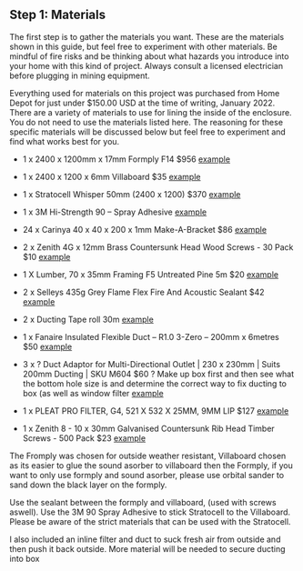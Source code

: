## Step 1: Materials
The first step is to gather the materials you want. These are the materials shown in this guide, but feel free to experiment with other materials. Be mindful of fire risks and be thinking about what hazards you introduce into your home with this kind of project. Always consult a licensed electrician before plugging in mining equipment.  

Everything used for materials on this project was purchased from Home Depot for just under $150.00 USD at the time of writing, January 2022. There are a variety of materials to use for lining the inside of the enclosure. You do not need to use the materials listed here. The reasoning for these specific materials will be discussed below but feel free to experiment and find what works best for you. 

- 1 x 2400 x 1200mm x 17mm Formply F14 $956 [example](https://www.bunnings.com.au/2400-x-1200mm-17mm-formply-f14_p0390072)
- 1 x 2400 x 1200 x 6mm Villaboard $35 [example](https://www.bunnings.com.au/james-hardie-2400-x-1200-x-6mm-2-88m-villaboard-lining_p0714174)
- 1 x Stratocell Whisper 50mm (2400 x 1200) $370 [example](https://soundproofwarehouse.com.au/product/stratocell-whisper/)
- 1 x 3M Hi-Strength 90 – Spray Adhesive [example](https://www.blackwoods.com.au/adhesives-sealants-fillers/adhesives-sealants/3m-spray-adhesives/adhesive-aero-high-strength-90-471gm/p/04929815)
- 24 x Carinya 40 x 40 x 200 x 1mm Make-A-Bracket $86 [example](https://www.bunnings.com.au/carinya-40-x-40-x-200-x-1mm-make-a-bracket-single_p3975751)
- 2 x Zenith 4G x 12mm Brass Countersunk Head Wood Screws - 30 Pack $10 [example](https://www.bunnings.com.au/zenith-4g-x-12mm-brass-countersunk-head-wood-screws-30-pack_p2420386)
- 1 X Lumber, 70 x 35mm Framing F5 Untreated Pine 5m $20 [example](https://www.bunnings.com.au/70-x-35mm-framing-f5-untreated-pine-l-m_p8031610)
- 2 x Selleys 435g Grey Flame Flex Fire And Acoustic Sealant $42 [example](https://www.bunnings.com.au/selleys-435g-grey-flame-flex-fire-and-acoustic-sealant_p1230156)

- 2 x Ducting Tape roll 30m [example](https://www.pureventilation.com.au/buy/ducting-tape-single-roll/)
- 1 x Fanaire Insulated Flexible Duct – R1.0 3-Zero – 200mm x 6metres $50 [example](https://ventilationsupplies.com.au/product/fanaire-insulated-flexible-duct-r1-0-3-zero-200mm-x-6metres/)
- 3 x ? Duct Adaptor for Multi-Directional Outlet | 230 x 230mm | Suits 200mm Ducting | SKU M604 $60 ? Make up box first and then see what the bottom hole size is and determine the correct way to fix ducting to box (as well as window filter [example](https://ventilation-vents.com.au/M604)
- 1 x PLEAT PRO FILTER, G4, 521 X 532 X 25MM, 9MM LIP $127 [example](https://www.bisonfilters.com.au/p-28019-pleat-pro-filter-g4-521-x-532-x-25mm-9mm-lip.aspx)
- 1 x Zenith 8 - 10 x 30mm Galvanised Countersunk Rib Head Timber Screws - 500 Pack $23 [example](https://www.bunnings.com.au/zenith-8-10-x-30mm-galvanised-countersunk-rib-head-timber-screws-500-pack_p2420871)


The Fromply was chosen for outside weather resistant, Villaboard chosen as its easier to glue the sound asorber to villaboard then the Formply, if you want to only use formply and sound asorber, please use orbital sander to sand down the black layer on the formply.

Use the sealant between the formply and villaboard, (used with screws aswell).  Use the 3M 90 Spray Adhesive to stick Stratocell to the Villaboard.  Please be aware of the strict materials that can be used with the Stratocell.

I also included an inline filter and duct to suck fresh air from outside and then push it back outside.  More material will be needed to secure ducting into box
